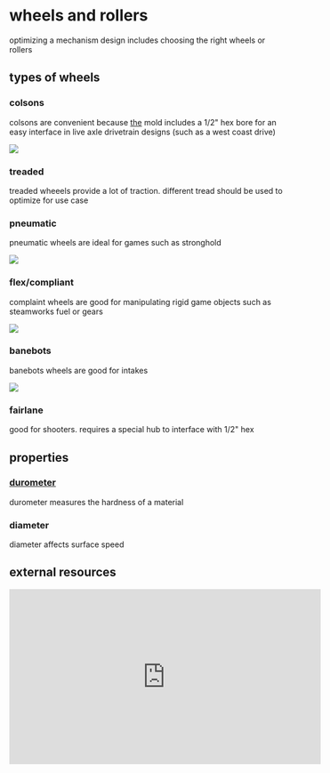 # wheels and rollers

optimizing a mechanism design includes choosing the right wheels or rollers

## types of wheels

### colsons

colsons are convenient because [the](https://www.youtube.com/watch?v=DvQT7Nm5tb0) mold includes a 1/2" hex bore for an easy interface in live axle drivetrain designs (such as a west coast drive)

![](https://www.vexrobotics.com/media/catalog/product/cache/1/image/9df78eab33525d08d6e5fb8d27136e95/2/1/217-4050.jpg)

### treaded

treaded wheeels provide a lot of traction. different tread should be used to optimize for use case

### pneumatic

pneumatic wheels are ideal for games such as stronghold

![](https://cdn3.volusion.com/vyfsn.knvgw/v/vspfiles/photos/am-0970-2.jpg?1442240393)

### flex/compliant

complaint wheels are good for manipulating rigid game objects such as steamworks fuel or gears

![](https://cdn3.volusion.com/vyfsn.knvgw/v/vspfiles/photos/am-3462-2.jpg?1481889109)

### banebots

banebots wheels are good for intakes

![](http://www.banebots.com/mm5/graphics/00000001/T40P-173BG-HS4_270x216.jpg)

### fairlane

good for shooters. requires a special hub to interface with 1/2" hex

## properties

### [durometer](https://en.wikipedia.org/wiki/Shore_durometer)

durometer measures the hardness of a material

### diameter

diameter affects surface speed

## external resources

<iframe width="560" height="315" src="http://www.youtube.com/embed/fYKsIe-yMrA?&hd=1" frameborder="0" allowfullscreen></iframe>